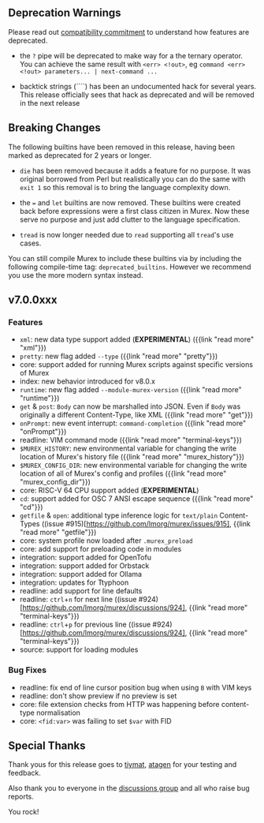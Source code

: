 ## Deprecation Warnings

Please read out [compatibility commitment](https://murex.rocks/compatibility.html) to understand how features are deprecated.

* the `?` pipe will be deprecated to make way for a the ternary operator. You can achieve the same result with `<err> <!out>`, eg `command <err> <!out> parameters... | next-command ...`

* backtick strings (````) has been an undocumented hack for several years. This release officially sees that hack as deprecated and will be removed in the next release

## Breaking Changes

The following builtins have been removed in this release, having been marked as deprecated for 2 years or longer.

* `die` has been removed because it adds a feature for no purpose. It was original borrowed from Perl but realistically you can do the same with `exit 1` so this removal is to bring the language complexity down.

* the `=` and `let` builtins are now removed. These builtins were created back before expressions were a first class citizen in Murex. Now these serve no purpose and just add clutter to the language specification.

* `tread` is now longer needed due to `read` supporting all `tread`'s use cases.

You can still compile Murex to include these builtins via by including the following compile-time tag: `deprecated_builtins`. However we recommend you use the more modern syntax instead.

## v7.0.0xxx

### Features

* `xml`: new data type support added (**EXPERIMENTAL**) ({{link "read more" "xml"}})
* `pretty`: new flag added `--type` ({{link "read more" "pretty"}})
* core: support added for running Murex scripts against specific versions of Murex
* index: new behavior introduced for v8.0.x
* `runtime`: new flag added `--module-murex-version` ({{link "read more" "runtime"}})
* `get` & `post`: `Body` can now be marshalled into JSON. Even if `Body` was originally a different Content-Type, like XML ({{link "read more" "get"}})
* `onPrompt`: new event interrupt: `command-completion` ({{link "read more" "onPrompt"}})
* readline: VIM command mode ({{link "read more" "terminal-keys"}})
* `$MUREX_HISTORY`: new environmental variable for changing the write location of Murex's history file ({{link "read more" "murex_history"}})
* `$MUREX_CONFIG_DIR`: new environmental variable for changing the write location of all of Murex's config and profiles ({{link "read more" "murex_config_dir"}})
* core: RISC-V 64 CPU support added (**EXPERIMENTAL**)
* `cd`: support added for OSC 7 ANSI escape sequence ({{link "read more" "cd"}})
* `getfile` & `open`: additional type inference logic for `text/plain` Content-Types ((issue #915)[https://github.com/lmorg/murex/issues/915], {{link "read more" "getfile"}})
* core: system profile now loaded after `.murex_preload`
* core: add support for preloading code in modules
* integration: support added for OpenTofu
* integration: support added for Orbstack
* integration: support added for Ollama
* integration: updates for Ttyphoon
* readline: add support for line defaults
* readline: `ctrl`+`n` for next line ((issue #924)[https://github.com/lmorg/murex/discussions/924], {{link "read more" "terminal-keys"}})
* readline: `ctrl`+`p` for previous line ((issue #924)[https://github.com/lmorg/murex/discussions/924], {{link "read more" "terminal-keys"}})
* source: support for loading modules

### Bug Fixes

* readline: fix end of line cursor position bug when using `B` with VIM keys
* readline: don't show preview if no preview is set
* core: file extension checks from HTTP was happening before content-type normalisation
* core: `<fid:var>` was failing to set `$var` with FID

## Special Thanks

Thank yous for this release goes to [tiymat](https://github.com/tiymat), [atagen](https://github.com/atagen) for your testing and feedback.

Also thank you to everyone in the [discussions group](https://github.com/lmorg/murex/discussions) and all who raise bug reports.

You rock!

